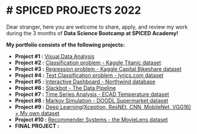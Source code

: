 # # SPICED PROJECTS 2022 #
Dear stranger, here you are welcome to share, apply, and review my work during the 3 months of **Data Science Bootcamp at SPICED Academy!**

**My portfolio consists of the following projects:**
  - **Project #1 :** [Visual Data Analysis](https://github.com/NikitaSmirnov22/SPICED_PROJECTS_2022/tree/main/Week_1)
  - **Project #2 :** [Classification problem - Kaggle Titanic dataset](https://github.com/NikitaSmirnov22/SPICED_PROJECTS_2022/tree/main/Week_2) 
  - **Project #3 :** [Regression problem - Kaggle Capital Bikeshare dataset](https://github.com/NikitaSmirnov22/SPICED_PROJECTS_2022/tree/main/Week%20%233)
  - **Project #4 :** [Text Classification problem - lyrics.com dataset](https://github.com/NikitaSmirnov22/SPICED_PROJECTS_2022/tree/main/Week%20%234)
  - **Project #5 :** [Interactive Dashboard - Northwind database](https://github.com/NikitaSmirnov22/SPICED_PROJECTS_2022/tree/main/Week_5)
  - **Project #6 :** [Slackbot - The Data Pipeline](https://github.com/NikitaSmirnov22/SPICED_PROJECTS_2022/tree/main/Week_6)
  - **Project #7 :** [Time Series Analysis - ECAD Temperature dataset](https://github.com/NikitaSmirnov22/SPICED_PROJECTS_2022/tree/main/Week_7)
  - **Project #8 :** [Markov Simulation - DOODL Supermarket dataset](https://github.com/NikitaSmirnov22/SPICED_PROJECTS_2022/tree/main/Week_8)
  - **Project #9 :** [Deep Learning(Xception, ResNEt, CNN, MobileNet, VGG16) + My own dataset](https://github.com/NikitaSmirnov22/SPICED_PROJECTS_2022/tree/main/Week_9)
  - **Project #10 :** [Recommender Systems - the MovieLens dataset](https://github.com/NikitaSmirnov22/SPICED_PROJECTS_2022/tree/main/Week_10)
  - **FINAL PROJECT :** []()
